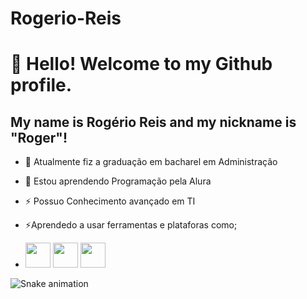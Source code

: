 # Rogerio-Reis

# 👋 Hello! Welcome to my Github profile.
## My name is Rogério Reis and my nickname is "Roger"!

- 🔭 Atualmente fiz a graduação em bacharel em Administração
- 🌱 Estou aprendendo Programação pela Alura
- ⚡ Possuo Conhecimento avançado em TI
- ⚡Aprendedo a usar ferramentas e plataforas como;

- <img loading="lazy" src="https://cdn.jsdelivr.net/gh/devicons/devicon/icons/git/git-original.svg" width="40" height="40"/> <img loading="lazy" src="https://cdn.jsdelivr.net/gh/devicons/devicon/icons/java/java-original.svg" width="40" height="40"/> <img loading="lazy" src="https://cdn.jsdelivr.net/gh/devicons/devicon/icons/linux/linux-original.svg" width="40" height="40"/>

![Snake animation](https://github.com/seu-usuário-aqui/seu-usuário-aqui/blob/output/github-contribution-grid-snake.svg)


